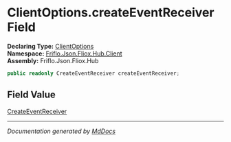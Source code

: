﻿<!--  
  <auto-generated>   
    The contents of this file were generated by a tool.  
    Changes to this file may be list if the file is regenerated  
  </auto-generated>   
-->

# ClientOptions.createEventReceiver Field

**Declaring Type:** [ClientOptions](../index.md)  
**Namespace:** [Friflo.Json.Fliox.Hub.Client](../../index.md)  
**Assembly:** Friflo.Json.Fliox.Hub

```csharp
public readonly CreateEventReceiver createEventReceiver;
```

## Field Value

[CreateEventReceiver](../../CreateEventReceiver/index.md)

___

*Documentation generated by [MdDocs](https://github.com/ap0llo/mddocs)*
